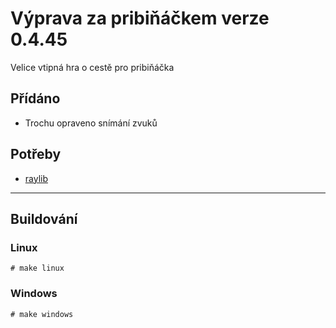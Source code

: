 # Výprava za pribiňáčkem verze 0.4.45
Velice vtipná hra o cestě pro pribiňáčka

## Přídáno
- Trochu opraveno snímání zvuků

## Potřeby
- [raylib](https://github.com/raysan5/raylib)

-------------
## Buildování
### Linux
`# make linux`

### Windows
`# make windows`
